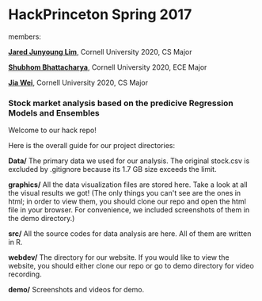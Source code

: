 # HackPrinceton Spring 2017

members:

**[Jared Junyoung Lim](https://github.com/JunyoungLim/)**, Cornell University 2020, CS Major

**[Shubhom Bhattacharya](https://github.com/Shubhomb/)**, Cornell University 2020, ECE Major

**[Jia Wei](https://github.com/jiaw22/)**, Cornell University 2020, CS Major

### Stock market analysis based on the predicive Regression Models and Ensembles

Welcome to our hack repo!

Here is the overall guide for our project directories:

**Data/** The primary data we used for our analysis. The original stock.csv is excluded by .gitignore because its 1.7 GB size exceeds the limit.

**graphics/** All the data visualization files are stored here. Take a look at all the visual results we got! (The only things you can't see are the ones in html; in order to view them, you should clone our repo and open the html file in your browser. For convenience, we included screenshots of them in the demo directory.)

**src/** All the source codes for data analysis are here. All of them are written in R.

**webdev/** The directory for our website. If you would like to view the website, you should either clone our repo or go to demo directory for video recording.

**demo/** Screenshots and videos for demo.

